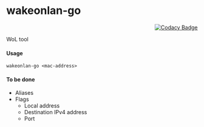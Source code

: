 # wakeonlan-go

<div align="right">

[![Codacy Badge](https://app.codacy.com/project/badge/Grade/1ad5e14314a44a37a287969eef46bd40)](https://www.codacy.com/gh/DanArmor/wakeonlan-go/dashboard?utm_source=github.com&amp;utm_medium=referral&amp;utm_content=DanArmor/wakeonlan-go&amp;utm_campaign=Badge_Grade)

</div>

WoL tool

#### Usage 
```wakeonlan-go <mac-address>```

#### To be done
* Aliases 
* Flags
  * Local address
  * Destination IPv4 address
  * Port